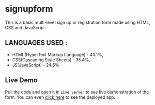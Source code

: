 ﻿# signupform

This is a basic multi-level sign up or registration form made using HTML, CSS and JavaScript.

## LANGUAGES USED :

- HTML(HyperText Markup Language) - 40.1%,
- CSS(Cascading Style Sheets) - 35.4%,
- JS(JavaScript) - 24.5%

## Live Demo

Pull the code and open it in `Live Server` to see live demonstration of the form. You can even [click here](signupform-1.netlify.app/) to see the deployed app.

